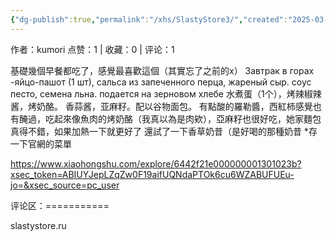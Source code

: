 ```yaml
---
{"dg-publish":true,"permalink":"/xhs/SlastyStore3/","created":"2025-03-17T22:24:36.211+08:00","updated":"2025-03-17T22:24:36.211+08:00"}
---
```


作者：kumori
点赞：1   |   收藏：0   |   评论：1

基礎幾個早餐都吃了，感覺最喜歡這個（其實忘了之前的x）
Завтрак в горах
-яйцо-пашот (1 шт), сальса из запеченного перца, жареный сыр. соус песто, семена льна. подается на зерновом хлебе 水煮蛋（1个），烤辣椒辣酱，烤奶酪。 香蒜酱，亚麻籽。配以谷物面包。
有點酸的羅勒醬，西紅柿感覺也有醃過，吃起來像魚肉的烤奶酪（我真以為是肉欸），亞麻籽也很好吃，她家麵包真得不錯，如果加熱一下就更好了
還試了一下香草奶昔（是好喝的那種奶昔
*存一下官網的菜單

https://www.xiaohongshu.com/explore/6442f21e000000001301023b?xsec_token=ABIUYJepLZqZw0F19aifUQNdaPTOk6cu6WZABUFUEu-jo=&xsec_source=pc_user

评论区：===========

slastystore.ru